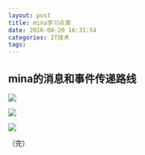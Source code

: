 ```yaml
---
layout: post
title: mina学习点滴
date: 2016-08-20 16:31:54
categories: IT技术
tags:
---
```


## mina的消息和事件传递路线

![]({{site:url}}/assets/20160820/mina1.JPG)

![]({{site:url}}/assets/20160820/mina2.JPG)

![]({{site:url}}/assets/20160820/mina3.JPG)

（完）
